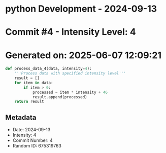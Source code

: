 ﻿# python Development - 2024-09-13
# Commit #4 - Intensity Level: 4
# Generated on: 2025-06-07 12:09:21
```python
def process_data_4(data, intensity=4):
    '''Process data with specified intensity level'''
    result = []
    for item in data:
        if item > 0:
            processed = item * intensity + 46
            result.append(processed)
    return result
```
## Metadata
- Date: 2024-09-13
- Intensity: 4
- Commit Number: 4
- Random ID: 675319763
